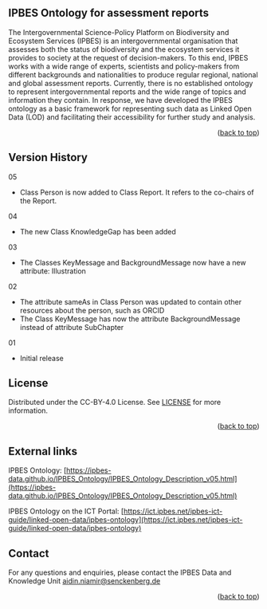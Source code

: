 <!-- Improved compatibility of back to top link: See: https://github.com/othneildrew/Best-README-Template/pull/73 -->
<a name="readme-top"></a>

<!-- ABOUT THE PROJECT -->
## IPBES Ontology for assessment reports
The Intergovernmental Science-Policy Platform on Biodiversity and Ecosystem Services (IPBES) is an intergovernmental organisation that assesses both the status of biodiversity and the ecosystem services it provides to society at the request of decision-makers. To this end, IPBES works with a wide range of experts, scientists and policy-makers from different backgrounds and nationalities to produce regular regional, national and global assessment reports. Currently, there is no established ontology to represent intergovernmental reports and the wide range of topics and information they contain. In response, we have developed the IPBES ontology as a basic framework for representing such data as Linked Open Data (LOD) and facilitating their accessibility for further study and analysis.


<p align="right">(<a href="#readme-top">back to top</a>)</p>


<!-- VERSIONS -->
## Version History
05
- Class Person is now added to Class Report. It refers to the co-chairs of the Report.  

04
- The new Class KnowledgeGap has been added 

03
- The Classes KeyMessage and BackgroundMessage now have a new attribute: Illustration

02
- The attribute sameAs in Class Person was updated to contain other resources about the person, such as ORCID
- The Class KeyMessage has now the attribute BackgroundMessage instead of attribute SubChapter

01
- Initial release


<!-- LICENSE -->
## License

Distributed under the CC-BY-4.0 License. See [LICENSE](https://github.com/IPBES-Data/IPBES_Ontology/blob/main/LICENSE) for more information.

<p align="right">(<a href="#readme-top">back to top</a>)</p>


<!-- External links -->
## External links

IPBES Ontology: [https://ipbes-data.github.io/IPBES_Ontology/IPBES_Ontology_Description_v05.html](https://ipbes-data.github.io/IPBES_Ontology/IPBES_Ontology_Description_v05.html)

IPBES Ontology on the ICT Portal: [https://ict.ipbes.net/ipbes-ict-guide/linked-open-data/ipbes-ontology](https://ict.ipbes.net/ipbes-ict-guide/linked-open-data/ipbes-ontology)



<!-- Contact -->
## Contact

For any questions and enquiries, please contact the IPBES Data and Knowledge Unit <aidin.niamir@senckenberg.de>


<p align="right">(<a href="#readme-top">back to top</a>)</p>
